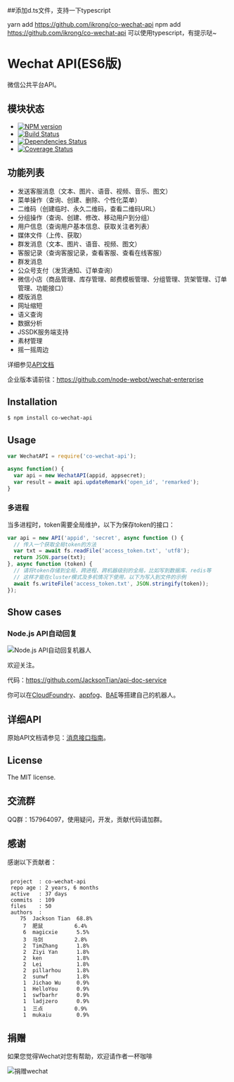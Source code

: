 ##添加d.ts文件，支持一下typescript

yarn add https://github.com/ikrong/co-wechat-api
npm add https://github.com/ikrong/co-wechat-api
可以使用typescript，有提示哒~

Wechat API(ES6版)
===========
微信公共平台API。

## 模块状态
- [![NPM version](https://badge.fury.io/js/co-wechat-api.png)](http://badge.fury.io/js/co-wechat-api)
- [![Build Status](https://travis-ci.org/node-webot/co-wechat-api.png?branch=master)](https://travis-ci.org/node-webot/co-wechat-api)
- [![Dependencies Status](https://david-dm.org/node-webot/co-wechat-api.png)](https://david-dm.org/node-webot/co-wechat-api)
- [![Coverage Status](https://coveralls.io/repos/node-webot/co-wechat-api/badge.png)](https://coveralls.io/r/node-webot/co-wechat-api)

## 功能列表
- 发送客服消息（文本、图片、语音、视频、音乐、图文）
- 菜单操作（查询、创建、删除、个性化菜单）
- 二维码（创建临时、永久二维码，查看二维码URL）
- 分组操作（查询、创建、修改、移动用户到分组）
- 用户信息（查询用户基本信息、获取关注者列表）
- 媒体文件（上传、获取）
- 群发消息（文本、图片、语音、视频、图文）
- 客服记录（查询客服记录，查看客服、查看在线客服）
- 群发消息
- 公众号支付（发货通知、订单查询）
- 微信小店（商品管理、库存管理、邮费模板管理、分组管理、货架管理、订单管理、功能接口）
- 模版消息
- 网址缩短
- 语义查询
- 数据分析
- JSSDK服务端支持
- 素材管理
- 摇一摇周边

详细参见[API文档](http://doxmate.cool/node-webot/co-wechat-api/api.html)

企业版本请前往：<https://github.com/node-webot/wechat-enterprise>

## Installation

```sh
$ npm install co-wechat-api
```

## Usage

```js
var WechatAPI = require('co-wechat-api');

async function() {
  var api = new WechatAPI(appid, appsecret);
  var result = await api.updateRemark('open_id', 'remarked');
}
```

### 多进程
当多进程时，token需要全局维护，以下为保存token的接口：

```js
var api = new API('appid', 'secret', async function () {
  // 传入一个获取全局token的方法
  var txt = await fs.readFile('access_token.txt', 'utf8');
  return JSON.parse(txt);
}, async function (token) {
  // 请将token存储到全局，跨进程、跨机器级别的全局，比如写到数据库、redis等
  // 这样才能在cluster模式及多机情况下使用，以下为写入到文件的示例
  await fs.writeFile('access_token.txt', JSON.stringify(token));
});
```

## Show cases
### Node.js API自动回复

![Node.js API自动回复机器人](http://nodeapi.diveintonode.org/assets/qrcode.jpg)

欢迎关注。

代码：<https://github.com/JacksonTian/api-doc-service>

你可以在[CloudFoundry](http://www.cloudfoundry.com/)、[appfog](https://www.appfog.com/)、[BAE](http://developer.baidu.com/wiki/index.php?title=docs/cplat/rt/node.js)等搭建自己的机器人。

## 详细API
原始API文档请参见：[消息接口指南](http://mp.weixin.qq.com/wiki/index.php?title=消息接口指南)。
## License
The MIT license.

## 交流群
QQ群：157964097，使用疑问，开发，贡献代码请加群。

## 感谢
感谢以下贡献者：

```

 project  : co-wechat-api
 repo age : 2 years, 6 months
 active   : 37 days
 commits  : 109
 files    : 50
 authors  :
    75  Jackson Tian  68.8%
     7  肥鼠          6.4%
     6  magicxie      5.5%
     3  马剑          2.8%
     2  TimZhang      1.8%
     2  Ziyi Yan      1.8%
     2  ken           1.8%
     2  Lei           1.8%
     2  pillarhou     1.8%
     2  sunwf         1.8%
     1  Jichao Wu     0.9%
     1  HelloYou      0.9%
     1  swfbarhr      0.9%
     1  ladjzero      0.9%
     1  三点          0.9%
     1  mukaiu        0.9%

```

## 捐赠
如果您觉得Wechat对您有帮助，欢迎请作者一杯咖啡

![捐赠wechat](https://cloud.githubusercontent.com/assets/327019/2941591/2b9e5e58-d9a7-11e3-9e80-c25aba0a48a1.png)

